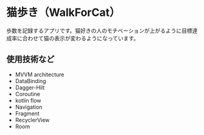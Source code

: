 # 猫歩き（WalkForCat）
 
歩数を記録するアプリです。猫好きの人のモチベーションが上がるように目標達成率に合わせて猫の表示が変わるようになっています。
 
 
## 使用技術など
 
* MVVM architecture
* DataBinding
* Dagger-Hilt
* Coroutine
* kotlin flow
* Navigation
* Fragment
* RecyclerView
* Room
  
 
